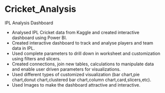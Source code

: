 # Cricket_Analysis

IPL Analysis Dashboard

* Analysed IPL Cricket data from Kaggle and created interactive dashboard using Power BI.
* Created interactive dashboard to track and analyse players and team data in IPL.
* Used complete parameters to drill down in worksheet and customization using filters and slicers.
* Created connections, join new tables, calculations to manipulate data and enable user driven parameters for visualizations.
* Used different types of customized visualization (bar chart,pie chart,donut chart,clustered bar chart,column chart,card,slicers,etc).
* Used Images to make the dashboard attractive and interactive.
